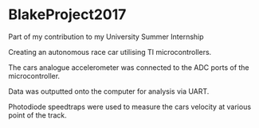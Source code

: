 # BlakeProject2017
Part of my contribution to my University Summer Internship

Creating an autonomous race car utilising TI microcontrollers.

The cars analogue accelerometer was connected to the ADC ports of the microcontroller.

Data was outputted onto the computer for analysis via UART.

Photodiode speedtraps were used to measure the cars velocity at various point of the track.
